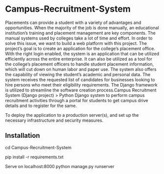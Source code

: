 # Campus-Recruitment-System

Placements can provide a student with a variety of advantages and opportunities. When the majority of the job is done manually, an educational institution’s training and placement management are key components. The manual systems used by colleges take a lot of time and effort. In order to solve this issue, we want to build a web platform with this project. The project’s goal is to create an application for the college’s placement office. With the right login enabled, the system is an application that can be utilized efficiently across the entire enterprise. It can also be utilized as a tool for the college’s placement officers to handle student placement information, which will cut down on human labor and paper use. The system also offers the capability of viewing the student’s academic and personal data. The system receives the requested list of candidates for businesses looking to hire persons who meet their eligibility requirements. The Django framework is utilized to streamline the software creation process.Campus Recruitment System (Django project) > Python Django system to perform campus recruitment activities through a portal for students to get campus drive details and to register for the same.

To deploy the application to a production server(s), and set up the necessary infrastructure and security measures.

##   Installation  ##

cd Campus-Recruitment-System 

pip install -r requirements.txt

Serve on localhost:8000 python manage.py runserver
